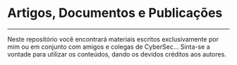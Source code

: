 # Artigos, Documentos e Publicações
***
Neste repositório você encontrará materiais escritos exclusivamente por mim ou em conjunto com amigos e colegas de CyberSec...
Sinta-se a vontade para utilizar os conteúdos, dando os devidos créditos aos autores.
